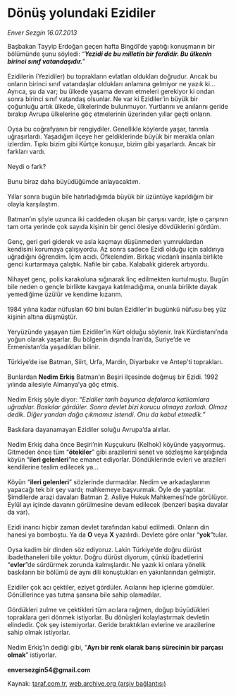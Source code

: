 # Dönüş yolundaki Ezidiler

*Enver Sezgin 16.07.2013*

<div class="yazi">Başbakan Tayyip Erdoğan geçen hafta Bingöl’de yaptığı konuşmanın bir bölümünde şunu söyledi: “<b><i>Yezidi de bu milletin bir ferdidir. Bu ülkenin birinci sınıf vatandaşıdır.</i></b>” <br/><br/>Ezidilerin (Yezidiler) bu toprakların evlatları oldukları doğrudur. Ancak bu onların birinci sınıf vatandaşlar oldukları anlamına gelmiyor ne yazık ki... Ayrıca, şu da var; bu ülkede yaşama devam etmeleri gerekiyor ki ondan sonra birinci sınıf vatandaş olsunlar. Ne var ki Ezidiler’in büyük bir çoğunluğu artık ülkede, ülkelerinde bulunmuyor. Yurtlarını ve anılarını geride bırakıp Avrupa ülkelerine göç etmelerinin üzerinden yıllar geçti onların. <br/><br/>Oysa bu coğrafyanın bir rengiydiler. Genellikle köylerde yaşar, tarımla uğraşırlardı. Yaşadığım ilçeye her geldiklerinde büyük bir merakla onları izlerdim. Tıpkı bizim gibi Kürtçe konuşur, bizim gibi yaşarlardı. Ancak bir farkları vardı. <br/><br/>Neydi o fark? <br/><br/>Bunu biraz daha büyüdüğümde anlayacaktım. <br/><br/>Yıllar sonra bugün bile hatırladığımda büyük bir üzüntüye kapıldığım bir olayla karşılaştım. <br/><br/>Batman’ın şöyle uzunca iki caddeden oluşan bir çarşısı vardır, işte o çarşının tam orta yerinde çok sayıda kişinin bir genci ölesiye dövdüklerini gördüm. <br/><br/>Genç, geri geri giderek ve asla kaçmayı düşünmeden yumruklardan kendisini korumaya çalışıyordu. Az sonra sadece Ezidi olduğu için saldırıya uğradığını öğrendim. İçim acıdı. Öfkelendim. Birkaç vicdanlı insanla birlikte genci kurtarmaya çalıştık. Nafile bir çaba. Kalabalık giderek artıyordu. <br/><br/>Nihayet genç, polis karakoluna sığınarak linç edilmekten kurtulmuştu. Bugün bile neden o gençle birlikte kavgaya katılmadığıma, onunla birlikte dayak yemediğime üzülür ve kendime kızarım. <br/><br/>1984 yılına kadar nüfusları 60 bini bulan Ezidiler’in bugünkü nüfusu beş yüz kişinin altına düşmüştür. <br/><br/>Yeryüzünde yaşayan tüm Ezidiler’in Kürt olduğu söylenir. Irak Kürdistanı’nda yoğun olarak yaşarlar. Bu bölgenin dışında İran’da, Suriye’de ve Ermenistan’da yaşadıkları bilinir. <br/><br/>Türkiye’de ise Batman, Siirt, Urfa, Mardin, Diyarbakır ve Antep’ti toprakları. <br/><br/>Bunlardan <b>Nedim Erkiş</b> Batman’ın Beşiri ilçesinde doğmuş bir Ezidi. 1992 yılında ailesiyle Almanya’ya göç etmiş. <br/><br/>Nedim Erkiş şöyle diyor: “<i>Ezidiler tarih boyunca defalarca katliamlara uğradılar. Baskılar gördüler. Sonra devlet bizi korucu olmaya zorladı. Olmaz dedik. Diğer yandan dağa çıkmamız istendi. Onu da kabul etmedik.</i>” <br/><br/>Baskılara dayanamayan Ezidiler soluğu Avrupa’da alırlar. <br/><br/>Nedim Erkiş daha önce Beşiri’nin Kuşçukuru (Kelhok) köyünde yaşıyormuş. Gitmeden önce tüm “<b>ötekiler</b>” gibi arazilerini senet ve sözleşme karşılığında köyün “<b>ileri gelenleri</b>”ne emanet ediyorlar. Döndüklerinde evleri ve arazileri kendilerine teslim edilecek ya... <br/><br/>Köyün “<b>ileri gelenleri</b>” sözlerinde durmadılar. Nedim ve arkadaşlarının yapacağı tek bir şey vardı; mahkemeye başvurmak. Öyle de yaptılar. Şimdilerde arazi davaları Batman 2. Asliye Hukuk Mahkemesi’nde görülüyor. Eylül ayı içinde davanın görülmesine devam edilecek (benzeri başka davalar da var). <br/><br/>Ezidi inancı hiçbir zaman devlet tarafından kabul edilmedi. Onların din hanesi ya bomboştu. Ya da <b>O</b> veya <b>X</b> yazılırdı. Devlete göre onlar “<b>yok</b>”tular. <br/><br/>Oysa kadim bir dinden söz ediyoruz. Lakin Türkiye’de doğru dürüst ibadethaneleri bile yoktur. Doğru dürüst diyorum, çünkü ibadetlerini “<b>evler</b>”de sürdürmek zorunda kalmışlardır. Ne yazık ki onlara yönelik baskıların bir bölümü de aynı dili konuştukları en yakınlarından gelmiştir. <br/><br/>Ezidiler çok acı çektiler, eziyet gördüler. Acılarını hep içlerine gömdüler. Gönüllerince yas tutma şansına bile sahip olamadılar. <br/><br/>Gördükleri zulme ve çektikleri tüm acılara rağmen, doğup büyüdükleri topraklara geri dönmek istiyorlar. Bu dönüşleri kolaylaştırmak devletin elindedir. Çok şey istemiyorlar. Geride bıraktıkları evlerine ve arazilerine sahip olmak istiyorlar. <br/><br/>Nedim Erkiş’in dediği gibi, “<b>Ayrı bir renk olarak barış sürecinin bir parçası olmak</b>” istiyorlar. <b><br/><br/>enversezgin54@gmail.com</b> <b> </b>
</div>

Kaynak: [taraf.com.tr](http://www.taraf.com.tr:80/enver-sezgin/makale-donus-yolundaki-ezidiler.htm), [web.archive.org (arşiv bağlantısı)](http://web.archive.org/web/20130718083624/http://www.taraf.com.tr:80/enver-sezgin/makale-donus-yolundaki-ezidiler.htm)
